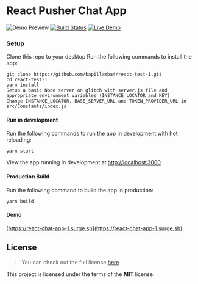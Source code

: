 # React Pusher Chat App

![Demo Preview](https://i.imgur.com/ayB6YTm.png)
[![Build Status](https://travis-ci.org/kapillamba4/React-Pusher-Chat-App.svg?branch=master)](https://travis-ci.org/kapillamba4/React-Pusher-Chat-App)
[![Live Demo](https://img.shields.io/badge/demo-online-green.svg)](https://react-chat-app-1.surge.sh)

### Setup

Clone this repo to your desktop
Run the following commands to install the app:

```
git clone https://github.com/kapillamba4/react-test-1.git  
cd react-test-1  
yarn install  
Setup a basic Node server on glitch with server.js file and appropriate environment variables (INSTANCE LOCATOR and KEY)  
Change INSTANCE_LOCATOR, BASE_SERVER_URL and TOKEN_PROVIDER_URL in src/Constants/index.js  
```

#### Run in development

Run the following commands to run the app in development with hot reloading:

```
yarn start
```

View the app running in development at [http://localhost:3000](http://localhost:3000)

#### Production Build

Run the following command to build the app in production:

```
yarn build
```

#### Demo

[https://react-chat-app-1.surge.sh](https://react-chat-app-1.surge.sh)

## License

> You can check out the full license [here](https://github.com/kapillamba4/React-Pusher-Chat-App/blob/master/LICENSE)

This project is licensed under the terms of the **MIT** license.
